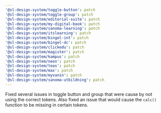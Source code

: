 ```yaml
---
'@sl-design-system/toggle-button': patch
'@sl-design-system/toggle-group': patch
'@sl-design-system/editorial-suite': patch
'@sl-design-system/my-digital-book': patch
'@sl-design-system/sanoma-learning': patch
'@sl-design-system/itslearning': patch
'@sl-design-system/bingel-int': patch
'@sl-design-system/bingel-dc': patch
'@sl-design-system/clickedu': patch
'@sl-design-system/magister': patch
'@sl-design-system/kampus': patch
'@sl-design-system/neon': patch
'@sl-design-system/teas': patch
'@sl-design-system/max': patch
'@sl-design-system/myvanin': patch
'@sl-design-system/sanoma-utbildning': patch
---
```


Fixed several issues in toggle button and group that were cause by not using the correct tokens.
Also fixed an issue that would cause the `calc()` function to be missing in certain tokens.

